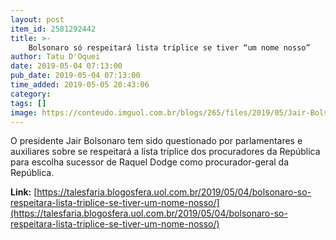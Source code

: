 ```yaml
---
layout: post
item_id: 2581292442
title: >-
    Bolsonaro só respeitará lista tríplice se tiver “um nome nosso”
author: Tatu D'Oquei
date: 2019-05-04 07:13:00
pub_date: 2019-05-04 07:13:00
time_added: 2019-05-05 20:43:06
category: 
tags: []
image: https://conteudo.imguol.com.br/blogs/265/files/2019/05/Jair-Bolsonaro-e-Raquel-Dodge-Foto-Pedro-Ladeira-Folhapress-615x300.jpg
---
```


O presidente Jair Bolsonaro tem sido questionado por parlamentares e auxiliares sobre se respeitará a lista tríplice dos procuradores da República para escolha sucessor de Raquel Dodge como procurador-geral da República.

**Link:** [https://talesfaria.blogosfera.uol.com.br/2019/05/04/bolsonaro-so-respeitara-lista-triplice-se-tiver-um-nome-nosso/](https://talesfaria.blogosfera.uol.com.br/2019/05/04/bolsonaro-so-respeitara-lista-triplice-se-tiver-um-nome-nosso/)

